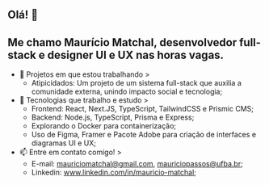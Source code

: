 ## Olá! 👋
Me chamo Maurício Matchal, desenvolvedor full-stack e designer UI e UX nas horas vagas.
---
- 🔭 Projetos em que estou trabalhando >
  - Atipicidados: Um projeto de um sistema full-stack que auxilia a comunidade externa, unindo impacto social e tecnologia;
- 🌱 Tecnologias que trabalho e estudo >
  - Frontend: React, Next.JS, TypeScript, TailwindCSS e Prismic CMS;
  - Backend: Node.js, TypeScript, Prisma e Express;
  - Explorando o Docker para containerização;
  - Uso de Figma, Framer e Pacote Adobe para criação de interfaces e diagramas UI e UX;
- 📫 Entre em contato comigo! >
  - E-mail: mauriciomatchal@gmail.com, mauriciopassos@ufba.br;
  - Linkedin: www.linkedin.com/in/mauricio-matchal; 

<!--
**mauricio-matchal/mauricio-matchal** is a ✨ _special_ ✨ repository because its `README.md` (this file) appears on your GitHub profile.

Here are some ideas to get you started:

- 🔭 I’m currently working on ...
- 🌱 I’m currently learning ...
- 👯 I’m looking to collaborate on ...
- 🤔 I’m looking for help with ...
- 💬 Ask me about ...
- 📫 How to reach me: ...
- 😄 Pronouns: ...
- ⚡ Fun fact: ...
-->
